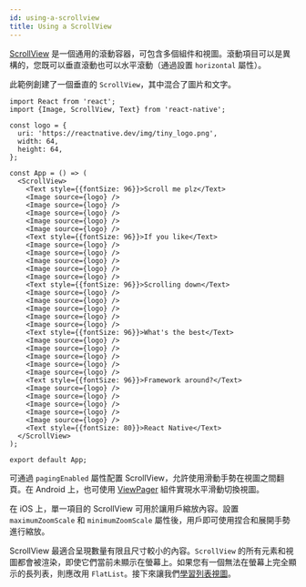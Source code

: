 ```yaml
---
id: using-a-scrollview
title: Using a ScrollView
---
```


[ScrollView](scrollview.md) 是一個通用的滾動容器，可包含多個組件和視圖。滾動項目可以是異構的，您既可以垂直滾動也可以水平滾動（通過設置 `horizontal` 屬性）。

此範例創建了一個垂直的 `ScrollView`，其中混合了圖片和文字。

```SnackPlayer name=Using%20ScrollView
import React from 'react';
import {Image, ScrollView, Text} from 'react-native';

const logo = {
  uri: 'https://reactnative.dev/img/tiny_logo.png',
  width: 64,
  height: 64,
};

const App = () => (
  <ScrollView>
    <Text style={{fontSize: 96}}>Scroll me plz</Text>
    <Image source={logo} />
    <Image source={logo} />
    <Image source={logo} />
    <Image source={logo} />
    <Image source={logo} />
    <Text style={{fontSize: 96}}>If you like</Text>
    <Image source={logo} />
    <Image source={logo} />
    <Image source={logo} />
    <Image source={logo} />
    <Image source={logo} />
    <Text style={{fontSize: 96}}>Scrolling down</Text>
    <Image source={logo} />
    <Image source={logo} />
    <Image source={logo} />
    <Image source={logo} />
    <Image source={logo} />
    <Text style={{fontSize: 96}}>What's the best</Text>
    <Image source={logo} />
    <Image source={logo} />
    <Image source={logo} />
    <Image source={logo} />
    <Image source={logo} />
    <Text style={{fontSize: 96}}>Framework around?</Text>
    <Image source={logo} />
    <Image source={logo} />
    <Image source={logo} />
    <Image source={logo} />
    <Image source={logo} />
    <Text style={{fontSize: 80}}>React Native</Text>
  </ScrollView>
);

export default App;
```

可通過 `pagingEnabled` 屬性配置 ScrollView，允許使用滑動手勢在視圖之間翻頁。在 Android 上，也可使用 [ViewPager](https://github.com/react-native-community/react-native-viewpager) 組件實現水平滑動切換視圖。

在 iOS 上，單一項目的 ScrollView 可用於讓用戶縮放內容。設置 `maximumZoomScale` 和 `minimumZoomScale` 屬性後，用戶即可使用捏合和展開手勢進行縮放。

ScrollView 最適合呈現數量有限且尺寸較小的內容。`ScrollView` 的所有元素和視圖都會被渲染，即使它們當前未顯示在螢幕上。如果您有一個無法在螢幕上完全顯示的長列表，則應改用 `FlatList`。接下來讓我們[學習列表視圖](using-a-listview.md)。